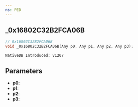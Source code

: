 ```yaml
---
ns: PED
---
```

## _0x16802C32B2FCA06B

```c
// 0x16802C32B2FCA06B
void _0x16802C32B2FCA06B(Any p0, Any p1, Any p2, Any p3);
```

```
NativeDB Introduced: v1207
```

## Parameters
* **p0**:
* **p1**:
* **p2**:
* **p3**:
